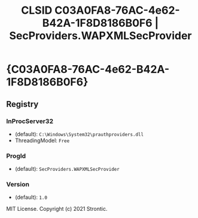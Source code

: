 ﻿---
title: "CLSID C03A0FA8-76AC-4e62-B42A-1F8D8186B0F6 | SecProviders.WAPXMLSecProvider"
excerpt: What is COM-Object CLSID C03A0FA8-76AC-4e62-B42A-1F8D8186B0F6?
---

# {C03A0FA8-76AC-4e62-B42A-1F8D8186B0F6}


## Registry


### InProcServer32

* (default): `C:\Windows\System32\prauthproviders.dll`
* ThreadingModel: `Free`

### ProgId

* (default): `SecProviders.WAPXMLSecProvider`

### Version

* (default): `1.0`

MIT License. Copyright (c) 2021 Strontic.


